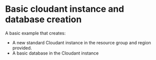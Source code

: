 # Basic cloudant instance and database creation

A basic example that creates:
 - A new standard Cloudant instance in the resource group and region provided.
 - A basic database in the Cloudant instance
